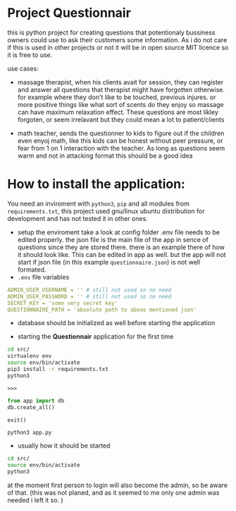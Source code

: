 # Project Questionnair 

this is python project for creating questions that potentionaly bussiness owners could use to ask their customers some information. As i do not care if this is used in other projects or not it will be in open source MIT licence so it is free to use.

use cases: 
- massage therapist, when his clients avait for session, they can register and answer all questions that therapist might have forgotten otherwise. for example where they don't like to be touched, previous injures. or more positive things like what sort of scents do they enjoy so massage can have maximum relaxation effect. These questions are most likley forgoten, or seem irrelavant but they could mean a lot to patient/clients 

- math teacher, sends the questionner to kids to figure out if the children even enyoj math, like this kids can be honest without peer pressure, or fear from 1 on 1 interaction with the teacher. As long as questions seem warm and not in attacking format this should be a good idea

# How to install the application:

You need an inviroment with `python3`, `pip` and all modules from `requirements.txt`, this project used gnu/linux ubuntu distribution for development and has not tested it in other ones.
- setup the enviroment
take a look at config folder
.env file needs to be edited properly. the json file is the main file of the app in sence of questions since they are stored there. there is an example there of how it should look like. This can be edited in app as well. but the app will not start if json file (in this example `questionnaire.json`) is not well formated. 
- `.env` file variables
``` yml
ADMIN_USER_USERNAME = '' # still not used so no need
ADMIN_USER_PASSWORD = '' # still not used so no need
SECRET_KEY = 'some very secret key'
QUESTIONNAIRE_PATH = 'absolute path to above mentioned json'
```
- database should be initialized as well before starting the application

- starting the **Questionnair** application for the first time 
```bash
cd src/
virtualenv env
source env/bin/activate
pip3 install -r requirements.txt
python3
```
`>>>`
``` python
from app import db
db.create_all()
```
`exit()`
```bash
python3 app.py 
```
- usually how it should be started
```bash
cd src/
source env/bin/activate
python3
```

at the moment first person to login will also become the admin, so be aware of that. (this was not planed, and as it seemed to me only one admin was needed i left it so. )


